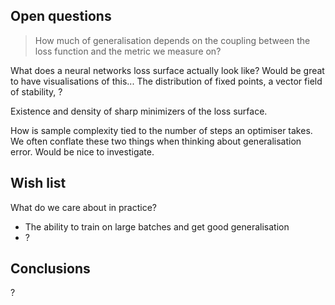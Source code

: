 ## Open questions

> How much of generalisation depends on the coupling between the loss function and the metric we measure on?

>

What does a neural networks loss surface actually look like? Would be great to have visualisations of this... The distribution of fixed points, a vector field of stability, ?

Existence and density of sharp minimizers of the loss surface.

How is sample complexity tied to the number of steps an optimiser takes. We often conflate these two things when thinking about generalisation error. Would be nice to investigate.

<!-- So can I just take a super small subset of data, add my own noise, and pick out the patterns because we see them more often(ohh, this reminds me of info maximisation under noise!!). Main problem is that the data still needs to be representative of all patterns. -->

## Wish list

What do we care about in practice?

* The ability to train on large batches and get good generalisation
* ?

## Conclusions

?
